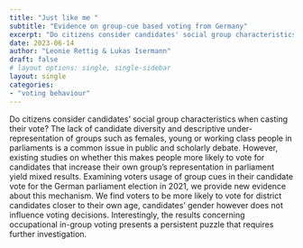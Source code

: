 ```yaml
---
title: "Just like me "
subtitle: "Evidence on group-cue based voting from Germany"
excerpt: "Do citizens consider candidates' social group characteristics when casting their vote?"
date: 2023-06-14
author: "Leonie Rettig & Lukas Isermann"
draft: false
# layout options: single, single-sidebar
layout: single
categories:
- "voting behaviour"
---
```


Do citizens consider candidates’ social group characteristics when casting their vote? The lack of candidate
diversity and descriptive under-representation of groups such as females, young or working class people in
parliaments is a common issue in public and scholarly debate. However, existing studies on whether this
makes people more likely to vote for candidates that increase their own group’s representation in parliament
yield mixed results. Examining voters usage of group cues in their candidate vote for the German parliament
election in 2021, we provide new evidence about this mechanism. We find voters to be more likely to vote for
district candidates closer to their own age, candidates’ gender however does not influence voting decisions.
Interestingly, the results concerning occupational in-group voting presents a persistent puzzle that requires
further investigation.



